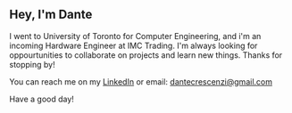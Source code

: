 ## Hey, I'm Dante

I went to University of Toronto for Computer Engineering, and i'm an incoming Hardware Engineer at IMC Trading. I'm always looking for oppourtunities to collaborate on projects and learn new things. Thanks for stopping by!

You can reach me on my [LinkedIn](https://www.linkedin.com/in/dante-crescenzi/) or email: dantecrescenzi@gmail.com

Have a good day!
